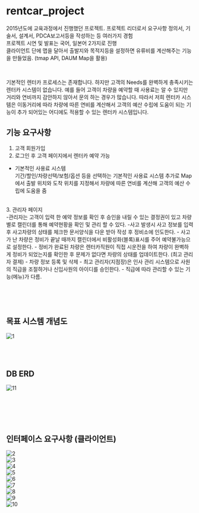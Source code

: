 # rentcar_project

2015년도에 교육과정에서 진행했던 프로젝트. 
프로젝트 리더로서 요구사항 정의서, 기술서, 설계서, PDCA보고서등을 작성하는 등 여러가지 경험 <br />
프로젝트 시연 및 발표는 국어, 일본어 2가지로 진행 <br />
클라이언트 단에 맵을 달아서 출발지와 목적지등을 설정하면 유류비를 계산해주는 기능을 만들었음. (tmap API, DAUM Map을 활용)

<br />

기본적인 렌터카 프로세스는 존재합니다. 하지만 고객의 Needs를 완벽하게 충족시키는 렌터카 시스템이 없습니다. 
예를 들어 고객이 차량을 예약할 때 사용료는 알 수 있지만 거리와 연비까지 감안하지 않아서 문의 하는 경우가 많습니다. 
따라서 저희 렌터카 시스템은 이동거리에 따라 차량에 따른 연비를 계산해서 고객의 예산 수립에 도움이 되는 기능이 추가 되어있는
어디에도 적용할 수 있는 렌터카 시스템입니다.


## 기능 요구사항
1)	고객 회원가입
2)	로그인 후 고객 페이지에서 렌터카 예약 가능
- 기본적인 사용료 시스템   
	  기간/할인/차량선택/보험/옵션 등을 선택하는 기본적인 사용료 시스템
	  추가로 Map에서 출발 위치와 도착 위치를 지정해서 차량에 따른 연비를 계산해
	  고객의 예산 수립에 도움을 줌
<br />    
3. 관리자 페이지 <br />
-관리자는 고객이 입력 한 예약 정보를 확인 후 승인을 내릴 수 있는 결정권이 있고 차량 별로 캘린더를 통해 예약현황을 확인 및 관리 할 수 있다.
-사고 발생시 사고 정보를 입력 후 사고차량의 상태를 체크한 문서양식을 다운 받아 작성 후 정비소에 인도한다.
- 사고가 난 차량은 정비가 끝날 때까지 캘린더에서 비활성화(블록)표시를 주어 예약불가능으로 설정한다.
- 정비가 완료된 차량은 렌터카직원이 직접 시운전을 하여 차량이 완벽하게 정비가 되었는지를 확인한 후 문제가 없다면 차량의 상태를 업데이트한다. (최고 관리자 결제)
- 차량 정보 등록 및 삭제
- 최고 관리자(지점장)은 인사 관리 시스템으로 사원의 직급을 조절하거나 신입사원의 아이디를 승인한다.
- 직급에 따라 관리할 수 있는 기능(메뉴)가 다름.

<br /> <br /> <br />


## 목표 시스템 개념도

![1](https://user-images.githubusercontent.com/54887506/114271641-59854e80-9a4d-11eb-8201-71d16528d8b0.jpg) <br /><br /> <br /><br />

## DB ERD
![11](https://user-images.githubusercontent.com/54887506/114271871-8e45d580-9a4e-11eb-9a1e-6ee783a99911.jpg)

<br /> <br /> <br /> <br />
## 인터페이스 요구사항 (클라이언트)

![2](https://user-images.githubusercontent.com/54887506/114271643-5a1de500-9a4d-11eb-9c23-10682fddb444.jpg) <br />
![3](https://user-images.githubusercontent.com/54887506/114271644-5ab67b80-9a4d-11eb-9f69-c330bf9d2385.jpg) <br />
![4](https://user-images.githubusercontent.com/54887506/114271645-5ab67b80-9a4d-11eb-8769-c8ada35f1907.jpg) <br />
![5](https://user-images.githubusercontent.com/54887506/114271646-5b4f1200-9a4d-11eb-9102-277cc5e5733f.jpg) <br />
![6](https://user-images.githubusercontent.com/54887506/114271647-5b4f1200-9a4d-11eb-8ed7-12db2696c6b3.jpg) <br />
![7](https://user-images.githubusercontent.com/54887506/114271648-5be7a880-9a4d-11eb-8d3b-abed372291e9.jpg) <br />
![8](https://user-images.githubusercontent.com/54887506/114271649-5c803f00-9a4d-11eb-825f-e80ce51d8253.jpg) <br />
![9](https://user-images.githubusercontent.com/54887506/114271650-5c803f00-9a4d-11eb-93b2-dc779c5f9725.jpg) <br />
![10](https://user-images.githubusercontent.com/54887506/114271651-5d18d580-9a4d-11eb-83cf-e08b3949a875.jpg) <br />






